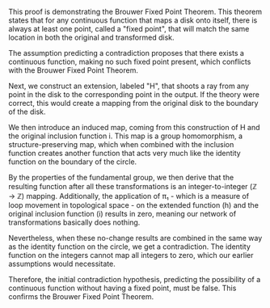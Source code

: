 This proof is demonstrating the Brouwer Fixed Point Theorem. This theorem states that for any continuous function that maps a disk onto itself, there is always at least one point, called a "fixed point", that will match the same location in both the original and transformed disk.

The assumption predicting a contradiction proposes that there exists a continuous function, making no such fixed point present, which conflicts with the Brouwer Fixed Point Theorem.

Next, we construct an extension, labeled "H", that shoots a ray from any point in the disk to the corresponding point in the output. If the theory were correct, this would create a mapping from the original disk to the boundary of the disk.

We then introduce an induced map, coming from this construction of H and the original inclusion function i. This map is a group homomorphism, a structure-preserving map, which when combined with the inclusion function creates another function that acts very much like the identity function on the boundary of the circle.

By the properties of the fundamental group, we then derive that the resulting function after all these transformations is an integer-to-integer (ℤ → ℤ) mapping. Additionally, the application of π₁ - which is a measure of loop movement in topological space - on the extended function (h) and the original inclusion function (i) results in zero, meaning our network of transformations basically does nothing.

Nevertheless, when these no-change results are combined in the same way as the identity function on the circle, we get a contradiction. The identity function on the integers cannot map all integers to zero, which our earlier assumptions would necessitate.

Therefore, the initial contradiction hypothesis, predicting the possibility of a continuous function without having a fixed point, must be false. This confirms the Brouwer Fixed Point Theorem.
